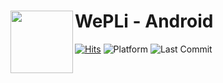 # WePLi - Android <a href="https://apps.apple.com/kr/app/%EC%8A%A4%ED%8A%B8%EB%A6%BF%EB%93%9C%EB%9E%8D-street-drop/id6450315928"><img src="https://raw.githubusercontent.com/WePLi-Test/WePLi-Resources/main/img/img_logo_small.png" align="left" width="100"></a>

[![Hits](https://hits.seeyoufarm.com/api/count/incr/badge.svg?url=https://github.com/dongx0915/WePLi-Android&count_bg=%2328DBE6&title_bg=%232D3540&icon=&icon_color=%23E7E7E7&title=hits&edge_flat=false)](https://hits.seeyoufarm.com)
![Platform](https://img.shields.io/badge/platform-Android-blue?edge_flat=false)
![Last Commit](https://img.shields.io/github/last-commit/dongx0915/WePLi-Android?edge_flat=false)
